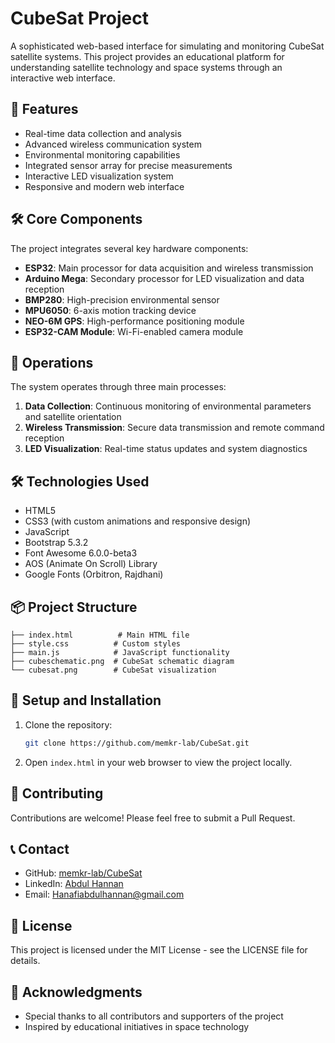 # CubeSat Project

A sophisticated web-based interface for simulating and monitoring CubeSat satellite systems. This project provides an educational platform for understanding satellite technology and space systems through an interactive web interface.

## 🌟 Features

- Real-time data collection and analysis
- Advanced wireless communication system
- Environmental monitoring capabilities
- Integrated sensor array for precise measurements
- Interactive LED visualization system
- Responsive and modern web interface

## 🛠️ Core Components

The project integrates several key hardware components:

- **ESP32**: Main processor for data acquisition and wireless transmission
- **Arduino Mega**: Secondary processor for LED visualization and data reception
- **BMP280**: High-precision environmental sensor
- **MPU6050**: 6-axis motion tracking device
- **NEO-6M GPS**: High-performance positioning module
- **ESP32-CAM Module**: Wi-Fi-enabled camera module

## 🚀 Operations

The system operates through three main processes:

1. **Data Collection**: Continuous monitoring of environmental parameters and satellite orientation
2. **Wireless Transmission**: Secure data transmission and remote command reception
3. **LED Visualization**: Real-time status updates and system diagnostics

## 🛠️ Technologies Used

- HTML5
- CSS3 (with custom animations and responsive design)
- JavaScript
- Bootstrap 5.3.2
- Font Awesome 6.0.0-beta3
- AOS (Animate On Scroll) Library
- Google Fonts (Orbitron, Rajdhani)

## 📦 Project Structure

```
├── index.html          # Main HTML file
├── style.css          # Custom styles
├── main.js            # JavaScript functionality
├── cubeschematic.png  # CubeSat schematic diagram
└── cubesat.png        # CubeSat visualization
```

## 🔧 Setup and Installation

1. Clone the repository:
   ```bash
   git clone https://github.com/memkr-lab/CubeSat.git
   ```

2. Open `index.html` in your web browser to view the project locally.

## 🤝 Contributing

Contributions are welcome! Please feel free to submit a Pull Request.

## 📞 Contact

- GitHub: [memkr-lab/CubeSat](https://github.com/memkr-lab/CubeSat/)
- LinkedIn: [Abdul Hannan](https://www.linkedin.com/in/abdul-hannan-794706224)
- Email: Hanafiabdulhannan@gmail.com

## 📄 License

This project is licensed under the MIT License - see the LICENSE file for details.

## 🙏 Acknowledgments

- Special thanks to all contributors and supporters of the project
- Inspired by educational initiatives in space technology